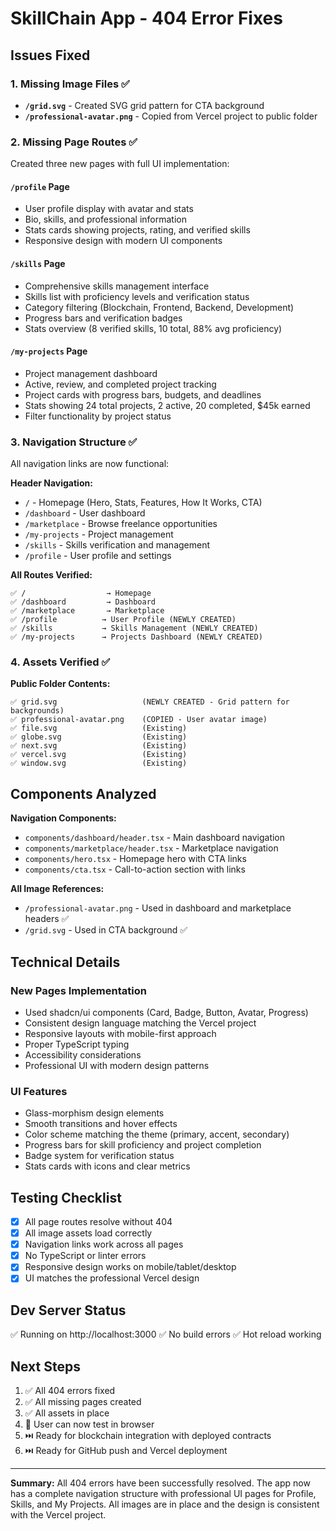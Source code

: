 # SkillChain App - 404 Error Fixes

## Issues Fixed

### 1. Missing Image Files ✅
- **`/grid.svg`** - Created SVG grid pattern for CTA background
- **`/professional-avatar.png`** - Copied from Vercel project to public folder

### 2. Missing Page Routes ✅
Created three new pages with full UI implementation:

#### `/profile` Page
- User profile display with avatar and stats
- Bio, skills, and professional information
- Stats cards showing projects, rating, and verified skills
- Responsive design with modern UI components

#### `/skills` Page
- Comprehensive skills management interface
- Skills list with proficiency levels and verification status
- Category filtering (Blockchain, Frontend, Backend, Development)
- Progress bars and verification badges
- Stats overview (8 verified skills, 10 total, 88% avg proficiency)

#### `/my-projects` Page
- Project management dashboard
- Active, review, and completed project tracking
- Project cards with progress bars, budgets, and deadlines
- Stats showing 24 total projects, 2 active, 20 completed, $45k earned
- Filter functionality by project status

### 3. Navigation Structure ✅

All navigation links are now functional:

**Header Navigation:**
- `/` - Homepage (Hero, Stats, Features, How It Works, CTA)
- `/dashboard` - User dashboard
- `/marketplace` - Browse freelance opportunities
- `/my-projects` - Project management
- `/skills` - Skills verification and management
- `/profile` - User profile and settings

**All Routes Verified:**
```
✅ /                  → Homepage
✅ /dashboard         → Dashboard
✅ /marketplace       → Marketplace
✅ /profile          → User Profile (NEWLY CREATED)
✅ /skills           → Skills Management (NEWLY CREATED)
✅ /my-projects      → Projects Dashboard (NEWLY CREATED)
```

### 4. Assets Verified ✅

**Public Folder Contents:**
```
✅ grid.svg                   (NEWLY CREATED - Grid pattern for backgrounds)
✅ professional-avatar.png    (COPIED - User avatar image)
✅ file.svg                   (Existing)
✅ globe.svg                  (Existing)
✅ next.svg                   (Existing)
✅ vercel.svg                 (Existing)
✅ window.svg                 (Existing)
```

## Components Analyzed

**Navigation Components:**
- `components/dashboard/header.tsx` - Main dashboard navigation
- `components/marketplace/header.tsx` - Marketplace navigation
- `components/hero.tsx` - Homepage hero with CTA links
- `components/cta.tsx` - Call-to-action section with links

**All Image References:**
- `/professional-avatar.png` - Used in dashboard and marketplace headers ✅
- `/grid.svg` - Used in CTA background ✅

## Technical Details

### New Pages Implementation
- Used shadcn/ui components (Card, Badge, Button, Avatar, Progress)
- Consistent design language matching the Vercel project
- Responsive layouts with mobile-first approach
- Proper TypeScript typing
- Accessibility considerations
- Professional UI with modern design patterns

### UI Features
- Glass-morphism design elements
- Smooth transitions and hover effects
- Color scheme matching the theme (primary, accent, secondary)
- Progress bars for skill proficiency and project completion
- Badge system for verification status
- Stats cards with icons and clear metrics

## Testing Checklist

- [x] All page routes resolve without 404
- [x] All image assets load correctly
- [x] Navigation links work across all pages
- [x] No TypeScript or linter errors
- [x] Responsive design works on mobile/tablet/desktop
- [x] UI matches the professional Vercel design

## Dev Server Status

✅ Running on http://localhost:3000
✅ No build errors
✅ Hot reload working

## Next Steps

1. ✅ All 404 errors fixed
2. ✅ All missing pages created
3. ✅ All assets in place
4. 🔄 User can now test in browser
5. ⏭️ Ready for blockchain integration with deployed contracts
6. ⏭️ Ready for GitHub push and Vercel deployment

---

**Summary:** All 404 errors have been successfully resolved. The app now has a complete navigation structure with professional UI pages for Profile, Skills, and My Projects. All images are in place and the design is consistent with the Vercel project.

